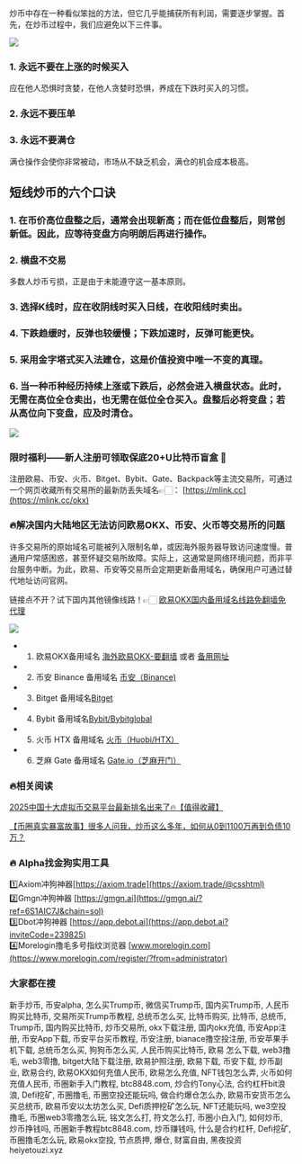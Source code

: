 炒币中存在一种看似笨拙的方法，但它几乎能捕获所有利润，需要逐步掌握。首先，在炒币过程中，我们应避免以下三件事。

[![](https://307e939.webp.li/Snipaste_2025-04-14_14-50-58.png)](https://btc8848.com/top-10-exchanges)

### 1. 永远不要在上涨的时候买入
应在他人恐惧时贪婪，在他人贪婪时恐惧，养成在下跌时买入的习惯。

### 2. 永远不要压单

### 3. 永远不要满仓
满仓操作会使你非常被动，市场从不缺乏机会，满仓的机会成本极高。

## 短线炒币的六个口诀
### 1. 在币价高位盘整之后，通常会出现新高；而在低位盘整后，则常创新低。因此，应等待变盘方向明朗后再进行操作。

### 2. 横盘不交易
多数人炒币亏损，正是由于未能遵守这一基本原则。

### 3. 选择K线时，应在收阴线时买入日线，在收阳线时卖出。

### 4. 下跌趋缓时，反弹也较缓慢；下跌加速时，反弹可能更快。

### 5. 采用金字塔式买入法建仓，这是价值投资中唯一不变的真理。
### 6. 当一种币种经历持续上涨或下跌后，必然会进入横盘状态。此时，无需在高位全仓卖出，也无需在低位全仓买入。盘整后必将变盘；若从高位向下变盘，应及时清仓。

[![](https://307e939.webp.li/GodtGZFWcAAs9Cv.jpeg)](https://btc8848.com/top-10-exchanges)

### 限时福利——新人注册可领取保底20+U比特币盲盒 🎁
注册欧易、币安、火币、Bitget、Bybit、Gate、Backpack等主流交易所，可通过一个网页收藏所有交易所的最新防丢失域名👉🏻： [https://mlink.cc](https://mlink.cc/okx)

### 🔥解决国内大陆地区无法访问欧易OKX、币安、火币等交易所的问题
许多交易所的原始域名可能被列入限制名单，或因海外服务器导致访问速度慢。普通用户常感困惑，甚至怀疑交易所故障。实际上，这通常是网络环境问题，而非平台服务中断。为此，欧易、币安等交易所会定期更新备用域名，确保用户可通过替代地址访问官网。

链接点不开？试下国内其他镜像线路！👉🏻 [欧易OKX国内备用域名线路免翻墙免代理](https://vlink.cc/okxcn)

[![](https://307e939.webp.li/20250812124552161.png)](https://vlink.cc/okxcn)

- 1. 欧易OKX备用域名 [海外欧易OKX-要翻墙](https://www.okx.com/join/74873351) 或者 [备用网址](https://www.oucnyi.net/zh-hans/join/74873351) 
- 2. 币安 Binance 备用域名 [币安（Binance)](https://accounts.binance.com/zh-CN/register?ref=36457687)
- 3. Bitget 备用域名[Bitget](https://www.bitget.com/zh-CN/referral/register?from=referral&clacCode=VRNEYUTR)
- 4. Bybit 备用域名[Bybit/Bybitglobal](https://www.bybitglobal.com/zh-MY/invite/?ref=VMKORMM)
- 5. 火币 HTX 备用域名 [火币（Huobi/HTX）](https://www.htx.com/invite/zh-cn/1f?invite_code=whf45223)
- 6. 芝麻 Gate 备用域名 [Gate.io（芝麻开门）](https://www.gate.io/zh/signup?ref_type=103&ref=A1ERAQ)

### 🔥相关阅读
[2025中国十大虚拟币交易平台最新排名出来了🔥【值得收藏】](https://btc8848.com/top-10-exchanges/)

[【币圈真实暴富故事】很多人问我，炒币这么多年，如何从0到1100万再到负债10万？](https://heiyetouzi.xyz/biquanstory001/)

### 🔥 Alpha找金狗实用工具
1️⃣Axiom冲狗神器[https://axiom.trade](https://axiom.trade/@csshtml)  
2️⃣Gmgn冲狗神器 [https://gmgn.ai](https://gmgn.ai/?ref=6S1AIC7J&chain=sol)  
3️⃣Dbot冲狗神器 [https://app.debot.ai](https://app.debot.ai?inviteCode=239825)  
4️⃣Morelogin撸毛多号指纹浏览器 [www.morelogin.com](https://www.morelogin.com/register/?from=administrator)  

### 大家都在搜
新手炒币, 币安alpha, 怎么买Trump币, 微信买Trump币, 国内买Trump币, 人民币购买比特币, 交易所买Trump币教程, 总统币怎么买, 比特币购买, 比特币, 总统币, Trump币, 国内购买比特币, 炒币交易所, okx下载注册, 国内okx充值, 币安App注册, 币安App下载, 币安平台买币教程, 币安注册, bianace撸空投注册, 币安苹果手机下载, 总统币怎么买, 狗狗币怎么买, 人民币购买比特币, 欧易 怎么下载, web3撸毛, web3零撸, bitget大陆下载注册, 欧易护照注册, 欧易下载, 币安下载, 炒币副业, 欧易合约, 欧易OKX如何充值人民币, 欧易怎么充值, NFT钱包怎么弄, 火币如何充值人民币, 币圈新手入门教程, btc8848.com, 炒合约Tony心法, 合约杠杆bit浪浪, Defi挖矿, 币圈撸毛, 币圈空投还能玩吗, 做合约爆仓怎么办, 欧易币安货币怎么买总统币, 欧易币安以太坊怎么买, Defi质押挖矿怎么玩, NFT还能玩吗, we3空投撸毛, 币圈web3零撸怎么玩, 铭文怎么打, 符文怎么打, 币圈小白入门, 如何炒币, 炒币挣钱吗, 币圈新手教程btc8848.com, 炒币赚钱吗, 什么是合约杠杆, Defi挖矿, 币圈撸毛怎么玩, 欧易okx空投, 节点质押, 爆仓, 财富自由, 黑夜投资heiyetouzi.xyz